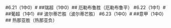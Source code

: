 #6.21（1中0）#
##瑞超（1中0）##
厄勒布鲁胜（厄勒布鲁平）
#6.22（1中1）#
##葡超（1中1）##
波尔蒂芒胜（波尔蒂芒胜）
#6.23（1中0）#
##意甲（1中0）##
热那亚胜（热那亚负）